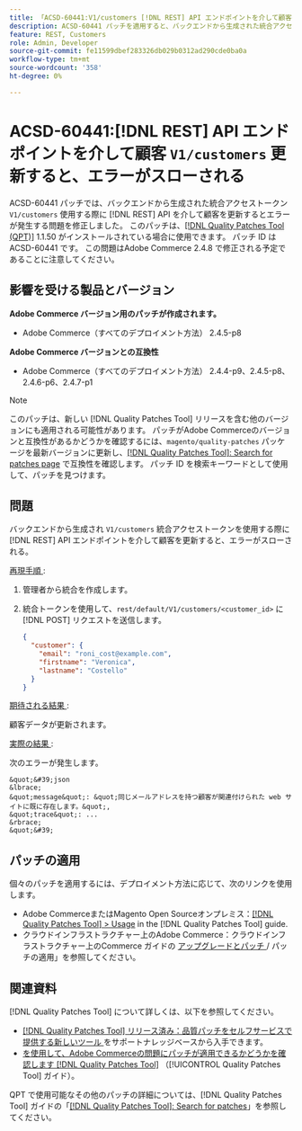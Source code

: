 ```yaml
---
title: 「ACSD-60441:V1/customers [!DNL REST] API エンドポイントを介して顧客を更新すると、エラーがスローされる」
description: ACSD-60441 パッチを適用すると、バックエンドから生成された統合アクセストークンを使用する際に V1/customers [!DNL REST] API 経由でお客様をアップデートするとエラーがスローされるAdobe Commerceの問題を修正できます。
feature: REST, Customers
role: Admin, Developer
source-git-commit: fe11599dbef283326db029b0312ad290cde0ba0a
workflow-type: tm+mt
source-wordcount: '358'
ht-degree: 0%

---
```


# ACSD-60441:[!DNL REST] API エンドポイントを介して顧客 `V1/customers` 更新すると、エラーがスローされる

ACSD-60441 パッチでは、バックエンドから生成された統合アクセストークン `V1/customers` 使用する際に [!DNL REST] API を介して顧客を更新するとエラーが発生する問題を修正しました。 このパッチは、[[!DNL Quality Patches Tool (QPT)]](https://experienceleague.adobe.com/en/docs/commerce-knowledge-base/kb/announcements/commerce-announcements/magento-quality-patches-released-new-tool-to-self-serve-quality-patches) 1.1.50 がインストールされている場合に使用できます。 パッチ ID は ACSD-60441 です。 この問題はAdobe Commerce 2.4.8 で修正される予定であることに注意してください。

## 影響を受ける製品とバージョン

**Adobe Commerce バージョン用のパッチが作成されます。**

* Adobe Commerce（すべてのデプロイメント方法） 2.4.5-p8

**Adobe Commerce バージョンとの互換性**

* Adobe Commerce（すべてのデプロイメント方法） 2.4.4-p9、2.4.5-p8、2.4.6-p6、2.4.7-p1

>[!NOTE]
>
>このパッチは、新しい [!DNL Quality Patches Tool] リリースを含む他のバージョンにも適用される可能性があります。 パッチがAdobe Commerceのバージョンと互換性があるかどうかを確認するには、`magento/quality-patches` パッケージを最新バージョンに更新し、[[!DNL Quality Patches Tool]: Search for patches page](https://experienceleague.adobe.com/tools/commerce-quality-patches/index.html) で互換性を確認します。 パッチ ID を検索キーワードとして使用して、パッチを見つけます。

## 問題

バックエンドから生成され `V1/customers` 統合アクセストークンを使用する際に [!DNL REST] API エンドポイントを介して顧客を更新すると、エラーがスローされる。

<u> 再現手順 </u>:

1. 管理者から統合を作成します。
1. 統合トークンを使用して、`rest/default/V1/customers/<customer_id>` に [!DNL POST] リクエストを送信します。

   ```json
   {
     "customer": {
       "email": "roni_cost@example.com",
       "firstname": "Veronica",
       "lastname": "Costello"
     }
   }
   ```

<u> 期待される結果 </u>:

顧客データが更新されます。

<u> 実際の結果 </u>:

次のエラーが発生します。

    &quot;&#39;json
    &lbrace;
    &quot;message&quot;: &quot;同じメールアドレスを持つ顧客が関連付けられた web サイトに既に存在します。&quot;,
    &quot;trace&quot;: ...
    &rbrace;
    &quot;&#39;

## パッチの適用

個々のパッチを適用するには、デプロイメント方法に応じて、次のリンクを使用します。

* Adobe CommerceまたはMagento Open Sourceオンプレミス：[[!DNL Quality Patches Tool] > Usage](/help/tools/quality-patches-tool/usage.md) in the [!DNL Quality Patches Tool] guide.
* クラウドインフラストラクチャー上のAdobe Commerce：クラウドインフラストラクチャー上のCommerce ガイドの [ アップグレードとパッチ ](https://experienceleague.adobe.com/docs/commerce-cloud-service/user-guide/develop/upgrade/apply-patches.html)/ パッチの適用」を参照してください。

## 関連資料

[!DNL Quality Patches Tool] について詳しくは、以下を参照してください。

* [[!DNL Quality Patches Tool]  リリース済み：品質パッチをセルフサービスで提供する新しいツール ](https://experienceleague.adobe.com/en/docs/commerce-knowledge-base/kb/announcements/commerce-announcements/magento-quality-patches-released-new-tool-to-self-serve-quality-patches) をサポートナレッジベースから入手できます。
* [ を使用して、Adobe Commerceの問題にパッチが適用できるかどうかを確認します  [!DNL Quality Patches Tool]](/help/tools/quality-patches-tool/patches-available-in-qpt/check-patch-for-magento-issue-with-magento-quality-patches.md) （[!UICONTROL Quality Patches Tool] ガイド）。


QPT で使用可能なその他のパッチの詳細については、[!DNL Quality Patches Tool] ガイドの「[[!DNL Quality Patches Tool]: Search for patches](https://experienceleague.adobe.com/tools/commerce-quality-patches/index.html)」を参照してください。
